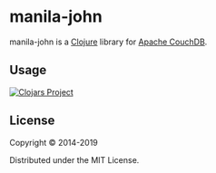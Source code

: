 ﻿# manila-john

manila-john is a [Clojure](http://clojure.org) library for [Apache CouchDB](http://couchdb.apache.org/).

## Usage

[![Clojars Project](http://clojars.org/manila-john/latest-version.svg)](http://clojars.org/manila-john)

## License

Copyright © 2014-2019

Distributed under the MIT License.
